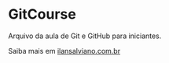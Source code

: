 # GitCourse

Arquivo da aula de Git e GitHub para iniciantes. 

Saiba mais em [ilansalviano.com.br](http://www.ilansalviano.com.br)